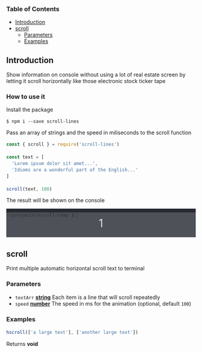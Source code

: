 <!-- Generated by documentation.js. Update this documentation by updating the source code. -->

### Table of Contents

-   [Introduction][1]
-   [scroll][2]
    -   [Parameters][3]
    -   [Examples][4]

## Introduction

Show information on console without using a lot of real estate screen by letting it scroll horizontally like those electronic stock ticker tape

### How to use it

Install the package

```console
$ npm i --save scroll-lines
```

Pass an array of strings  and the speed in miliseconds to the scroll function

```javascript
const { scroll } = require('scroll-lines')

const text = [
  'Lorem ipsum dolor sit amet...',
  'Idioms are a wonderful part of the English...'
]

scroll(text, 100)
```

The result will be shown on the console

![scroll-lines.gif][5]


## scroll

Print multiple automatic horizontal scroll text to terminal

### Parameters

-   `textArr` **[string][6]** Each item is a line that will scroll repeatedly
-   `speed` **[number][7]** The speed in ms for the animation (optional, default `100`)

### Examples

```javascript
hscroll(['a large text'], ['another large text'])
```

Returns **void** 

[1]: #introduction

[2]: #scroll

[3]: #parameters

[4]: #examples

[5]: ./scroll-lines.gif

[6]: https://developer.mozilla.org/docs/Web/JavaScript/Reference/Global_Objects/String

[7]: https://developer.mozilla.org/docs/Web/JavaScript/Reference/Global_Objects/Number
